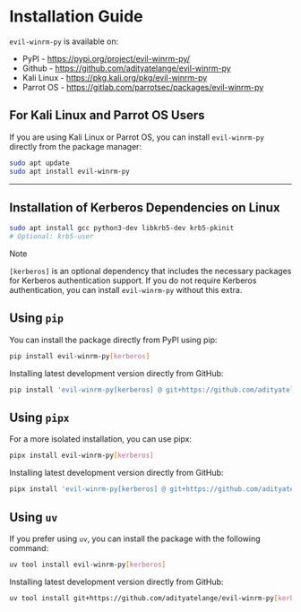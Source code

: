 # Installation Guide

`evil-winrm-py` is available on:

- PyPI - https://pypi.org/project/evil-winrm-py/
- Github - https://github.com/adityatelange/evil-winrm-py
- Kali Linux - https://pkg.kali.org/pkg/evil-winrm-py
- Parrot OS - https://gitlab.com/parrotsec/packages/evil-winrm-py

## For Kali Linux and Parrot OS Users

If you are using Kali Linux or Parrot OS, you can install `evil-winrm-py` directly from the package manager:

```bash
sudo apt update
sudo apt install evil-winrm-py
```
---

## Installation of Kerberos Dependencies on Linux

```bash
sudo apt install gcc python3-dev libkrb5-dev krb5-pkinit
# Optional: krb5-user
```

> [!NOTE]
> `[kerberos]` is an optional dependency that includes the necessary packages for Kerberos authentication support. If you do not require Kerberos authentication, you can install `evil-winrm-py` without this extra.

## Using `pip`

You can install the package directly from PyPI using pip:

```bash
pip install evil-winrm-py[kerberos]
```

Installing latest development version directly from GitHub:

```bash
pip install 'evil-winrm-py[kerberos] @ git+https://github.com/adityatelange/evil-winrm-py'
```

## Using `pipx`

For a more isolated installation, you can use pipx:

```bash
pipx install evil-winrm-py[kerberos]
```

Installing latest development version directly from GitHub:

```bash
pipx install 'evil-winrm-py[kerberos] @ git+https://github.com/adityatelange/evil-winrm-py'
```

## Using `uv`

If you prefer using `uv`, you can install the package with the following command:

```bash
uv tool install evil-winrm-py[kerberos]
```

Installing latest development version directly from GitHub:

```bash
uv tool install git+https://github.com/adityatelange/evil-winrm-py[kerberos]
```

